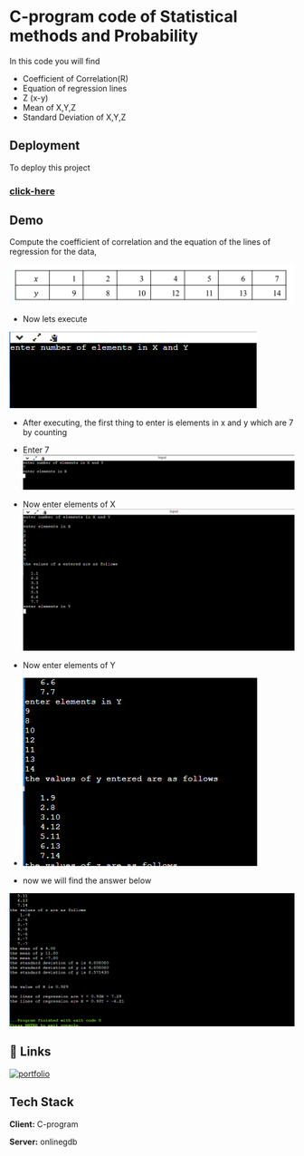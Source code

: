 
# C-program code of Statistical methods and Probability 

In this code you will find
* Coefficient of Correlation(R)
* Equation of regression lines
* Z (x-y)
* Mean of X,Y,Z
* Standard Deviation of X,Y,Z





## Deployment

To deploy this project 


 ### [click-here](https://onlinegdb.com/n3QAwDst0)

 



## Demo

Compute the coefficient of correlation and the equation of the lines of regression for the data,

![App Screenshot](https://raw.githubusercontent.com/HariKarumuri/probability-solver/main/images%20for%20readme%20file/Screenshot%20(19).png)

* Now lets execute

![ss1](https://raw.githubusercontent.com/HariKarumuri/probability-solver/main/images%20for%20readme%20file/Screenshot%20(20).png)

* After executing, the first thing to enter is elements in x and y which are 7 by counting
* Enter 7 
![ss2](https://raw.githubusercontent.com/HariKarumuri/probability-solver/main/images%20for%20readme%20file/Screenshot%20(21).png)

* Now enter elements of X 
![ss3](https://raw.githubusercontent.com/HariKarumuri/probability-solver/main/images%20for%20readme%20file/Screenshot%20(22).png)

* Now enter elements of Y 
* ![ss4](https://raw.githubusercontent.com/HariKarumuri/probability-solver/main/images%20for%20readme%20file/Screenshot%20(23).png)

* now we will find the answer below

![ss5](https://raw.githubusercontent.com/HariKarumuri/probability-solver/main/images%20for%20readme%20file/Screenshot%20(24).png)


## 🔗 Links
[![portfolio](https://img.shields.io/badge/my_portfolio-000?style=for-the-badge&logo=ko-fi&logoColor=white)](https://harikarumuri.github.io/Portfolio/)


## Tech Stack

**Client:** C-program

**Server:** onlinegdb

